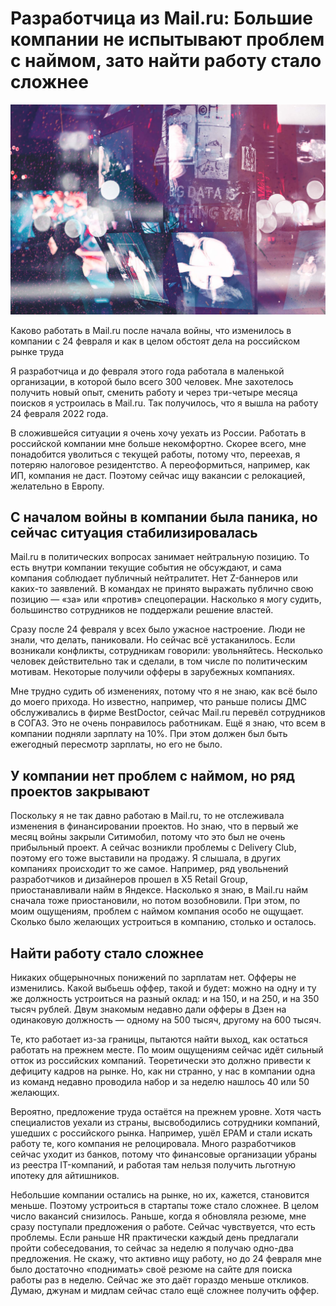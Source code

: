 # Разработчица из Mail.ru: Большие компании не испытывают проблем с наймом, зато найти работу стало сложнее

![img](preview.jpg)

Каково работать в Mail.ru после начала войны, что изменилось в компании с 24 февраля и как в целом обстоят дела на российском рынке труда

Я разработчица и до февраля этого года работала в маленькой организации, в которой было всего 300 человек. Мне захотелось получить новый опыт, сменить работу и через три-четыре месяца поисков я устроилась в Mail.ru. Так получилось, что я вышла на работу 24 февраля 2022 года.

В сложившейся ситуации я очень хочу уехать из России. Работать в российской компании мне больше некомфортно. Скорее всего, мне понадобится уволиться с текущей работы, потому что, переехав, я потеряю налоговое резидентство. А переоформиться, например, как ИП, компания не даст. Поэтому сейчас ищу вакансии с релокацией, желательно в Европу.

## С началом войны в компании была паника, но сейчас ситуация стабилизировалась

Mail.ru в политических вопросах занимает нейтральную позицию. То есть внутри компании текущие события не обсуждают, и сама компания соблюдает публичный нейтралитет. Нет Z-баннеров или каких-то заявлений. В командах не принято выражать публично свою позицию — «за» или «против» спецоперации. Насколько я могу судить, большинство сотрудников не поддержали решение властей.

Сразу после 24 февраля у всех было ужасное настроение. Люди не знали, что делать, паниковали. Но сейчас всё устаканилось. Если возникали конфликты, сотрудникам говорили: увольняйтесь. Несколько человек действительно так и сделали, в том числе по политическим мотивам. Некоторые получили офферы в зарубежных компаниях.

Мне трудно судить об изменениях, потому что я не знаю, как всё было до моего прихода. Но известно, например, что раньше полисы ДМС обслуживались в фирме BestDoctor, сейчас Mail.ru перевёл сотрудников в СОГАЗ. Это не очень понравилось работникам. Ещё я знаю, что всем в компании подняли зарплату на 10%. При этом должен был быть ежегодный пересмотр зарплаты, но его не было. 

## У компании нет проблем с наймом, но ряд проектов закрывают

Поскольку я не так давно работаю в Mail.ru, то не отслеживала изменения в финансировании проектов. Но знаю, что в первый же месяц войны закрыли Ситимобил, потому что это был не очень прибыльный проект. А сейчас возникли проблемы с Delivery Club, поэтому его тоже выставили на продажу. Я слышала, в других компаниях происходит то же самое. Например, ряд увольнений разработчиков и дизайнеров прошел в X5 Retail Group, приостанавливали найм в Яндексе. Насколько я знаю, в Mail.ru найм сначала тоже приостановили, но потом возобновили. При этом, по моим ощущениям, проблем с наймом компания особо не ощущает. Сколько было желающих устроиться в компанию, столько и осталось.

## Найти работу стало сложнее 

Никаких общерыночных понижений по зарплатам нет. Офферы не изменились. Какой выбьешь оффер, такой и будет: можно на одну и ту же должность устроиться на разный оклад: и на 150, и на 250, и на 350 тысяч рублей. Двум знакомым недавно дали офферы в Дзен на одинаковую должность — одному на 500 тысяч, другому на 600 тысяч.

Те, кто работает из-за границы, пытаются найти выход, как остаться работать на прежнем месте. По моим ощущениям сейчас идёт сильный отток из российских компаний. Теоретически это должно привести к дефициту кадров на рынке. Но, как ни странно, у нас в компании одна из команд недавно проводила набор и за неделю нашлось 40 или 50  желающих.

Вероятно, предложение труда остаётся на прежнем уровне. Хотя часть специалистов уехали из страны, высвободились сотрудники компаний, ушедших с российского рынка. Например, ушёл EPAM и стали искать работу те, кого компания не релоцировала. Много разработчиков сейчас уходит из банков, потому что финансовые организации убраны из реестра IT-компаний, и работая там нельзя получить льготную ипотеку для айтишников.

Небольшие компании остались на рынке, но их, кажется, становится меньше. Поэтому устроиться в стартапы тоже стало сложнее. В целом число вакансий снизилось. Раньше, когда я обновляла резюме, мне сразу поступали предложения о работе. Сейчас чувствуется, что есть проблемы. Если раньше HR практически каждый день предлагали пройти собеседования, то сейчас за неделю я получаю одно-два предложения. Не скажу, что активно ищу работу, но до 24 февраля мне было достаточно «поднимать» своё резюме на сайте для поиска работы раз в неделю. Сейчас же это даёт гораздо меньше откликов. Думаю, джунам и мидлам сейчас стало ещё сложнее получить оффер. 
